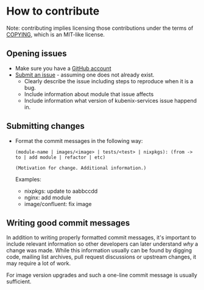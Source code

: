 # How to contribute

Note: contributing implies licensing those contributions
under the terms of [COPYING](../COPYING), which is an MIT-like license.

## Opening issues

* Make sure you have a [GitHub account](https://github.com/signup/free)
* [Submit an issue](https://github.com/xtruder/kubenix-modules/issues) - assuming one does not already exist.
  * Clearly describe the issue including steps to reproduce when it is a bug.
  * Include information about module that issue affects
  * Include information what version of kubenix-services issue happend in.

## Submitting changes

* Format the commit messages in the following way:

  ```
  (module-name | images/<image> | tests/<test> | nixpkgs): (from -> to | add module | refactor | etc)

  (Motivation for change. Additional information.)
  ```

  Examples:

  * nixpkgs: update to aabbccdd
  * nginx: add module
  * image/confluent: fix image

## Writing good commit messages

In addition to writing properly formatted commit messages, it's important to include relevant information so other developers can later understand *why* a change was made. While this information usually can be found by digging code, mailing list archives, pull request discussions or upstream changes, it may require a lot of work.

For image version upgrades and such a one-line commit message is usually sufficient.
